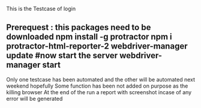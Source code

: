 This is the Testcase of login

Prerequest : 
this packages need to be downloaded
npm install -g protractor
npm i protractor-html-reporter-2
webdriver-manager update
#now start the server
webdriver-manager start
---------------------------
Only one testcase has been automated and the other will be automated next weekend hopefully 
Some function has been not added on purpose as the killing browser
At the end of the run a report with screenshot incase of any error will be generated 


